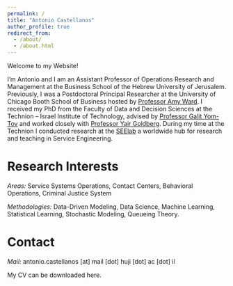 ```yaml
---
permalink: /
title: "Antonio Castellanos"
author_profile: true
redirect_from: 
  - /about/
  - /about.html
---
```

Welcome to my Website! 

I’m Antonio and I am an Assistant Professor of Operations Research and Management at the Business School of the Hebrew University of Jerusalem. 
Previously, I was a Postdoctoral Principal Researcher at the University of Chicago Booth School of Business hosted by [Professor Amy Ward](https://voices.uchicago.edu/amyward/). I received my PhD from the Faculty of Data and Decision Sciences at the Technion – Israel Institute of Technology, advised by [Professor Galit Yom-Tov](https://gality.net.technion.ac.il/) and worked closely with [Professor Yair Goldberg](https://yairgo.net.technion.ac.i). During my time at the Technion I conducted research at the [SEElab](https://seelab.net.technion.ac.il) a worldwide hub for research and teaching in Service Engineering. 



Research Interests
======
*Areas:* Service Systems Operations, Contact Centers,  Behavioral Operations, Criminal Justice System

*Methodologies:* Data-Driven Modeling, Data Science, Machine Learning, Statistical Learning, Stochastic Modeling, Queueing Theory. 

Contact 
======
*Mail:* antonio.castellanos [at] mail [dot] huji [dot] ac [dot] il

My CV can be downloaded here.


